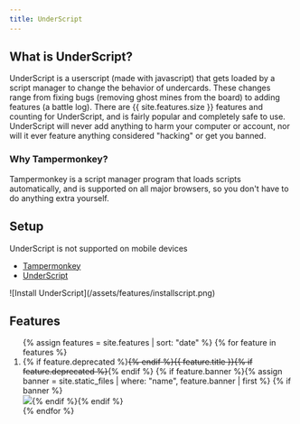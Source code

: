 ```yaml
---
title: UnderScript
---
```


## What is UnderScript? ##
UnderScript is a userscript (made with javascript) that gets loaded by a script manager to change the behavior of undercards. These changes range from fixing bugs (removing ghost mines from the board) to adding features (a battle log). There are {{ site.features.size }} features and counting for UnderScript, and is fairly popular and completely safe to use. UnderScript will never add anything to harm your computer or account, nor will it ever feature anything considered "hacking" or get you banned.

### Why Tampermonkey? ###
Tampermonkey is a script manager program that loads scripts automatically, and is supported on all major browsers, so you don't have to do anything extra yourself.

## Setup ##
<span class="notice">UnderScript is not supported on mobile devices</span>
<ul class="setup">
  <li><a class="buttons install" href="https://tampermonkey.net/" target="_blank">Tampermonkey</a></li>
  <li><a class="buttons install" href="https://unpkg.com/underscript">UnderScript</a></li>
</ul>
![Install UnderScript](/assets/features/installscript.png)

## Features ##

<ol>
{% assign features = site.features | sort: "date" %}
{% for feature in features %}
  <li id="feature-{{forloop.index}}">
    {% if feature.deprecated %}<del>{% endif %}{{ feature.title }}{% if feature.deprecated %}</del>{% endif %}
    {% if feature.banner %}{% assign banner = site.static_files | where: "name", feature.banner | first %}
    {% if banner %}<br><img src="{{banner.path | relative_url }}">{% endif %}{% endif %}
  </li>
{% endfor %}
</ol>
